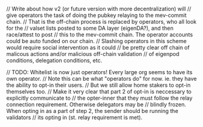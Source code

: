 
// Write about how v2 (or future version with more decentralization) will 
// give operators the task of doing the pubkey relaying to the mev-commit chain. 
// That is the off-chain process is replaced by operators, who all look for the 
// valset lists posted to some DA layer (eigenDA?), and then race/attest to post
// this to the mev-commit chain. The operator accounts could be auto funded on our chain. 
// Slashing operators in this scheme would require social intervention as it could
// be pretty clear off chain of malicous actions and/or malicious off-chain validation
// of eigenpod conditions, delegation conditions, etc. 

// TODO: Whitelist is now just operators! Every large org seems to have its own operator.
// Note this can be what "operators do" for now. ie. they have the ability to opt-in their users. 
// But we still allow home stakers to opt-in themselves too. 
// Make it very clear that part 2 of opt-in is neccessary to explicitly communicate to 
// the opter-inner that they must follow the relay connection requirement. Otherwise delegators may be 
// blindly frozen. When opting in as a part of step 2, the sender should be running the validators
// its opting in (st. relay requirement is met).